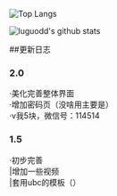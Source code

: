 
![Top Langs](https://github-readme-stats.vercel.app/api/top-langs/?username=luguodd&layout=compact&theme=buefy)

![luguodd's github stats](https://github-readme-stats.vercel.app/api?username=luguodd&count_private=true&show_icons=true&count_private=true&theme=buefy)

##更新日志
### 2.0
·美化完善整体界面<br> 
·增加密码页（没啥用主要是）<br>
·v我5块，微信号：114514<BR>
### 1.5
·初步完善<br>
 |增加一些视频<br>
 |套用ubc的模板（）
 
<!-- 建议将该README移动至"luguodd/luguodd">
